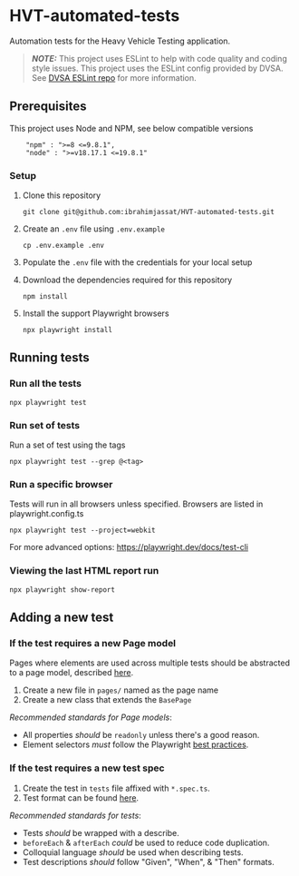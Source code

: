 # HVT-automated-tests

Automation tests for the Heavy Vehicle Testing application.

> **_NOTE:_** This project uses ESLint to help with code quality and coding style issues. This project uses the ESLint config provided by DVSA. See [DVSA ESLint repo](https://github.com/dvsa/eslint-config-ts) for more information.

## Prerequisites
This project uses Node and NPM, see below compatible versions
```shell
    "npm" : ">=8 <=9.8.1",    
    "node" : ">=v18.17.1 <=19.8.1"  
```
### Setup
1. Clone this repository

   ```shell
   git clone git@github.com:ibrahimjassat/HVT-automated-tests.git
    ```

1. Create an `.env` file using `.env.example`

    ```shell
    cp .env.example .env
    ```

1. Populate the `.env` file with the credentials for your local setup
1. Download the dependencies required for this repository

    ```shell
    npm install
    ```

1. Install the support Playwright browsers

    ```shell
    npx playwright install
    ```

## Running tests

### Run all the tests

```shell
npx playwright test
```

### Run set of tests
Run a set of test using the tags

```shell
npx playwright test --grep @<tag>
```

### Run a specific browser
Tests will run in all browsers unless specified. Browsers are listed in playwright.config.ts

```shell
npx playwright test --project=webkit
```

For more advanced options: https://playwright.dev/docs/test-cli

### Viewing the last HTML report run

```shell
npx playwright show-report
```

## Adding a new test

### If the test requires a new Page model
Pages where elements are used across multiple tests should be abstracted to a page model, described [here](https://playwright.dev/docs/test-pom).

1. Create a new file in `pages/` named as the page name
1. Create a new class that extends the `BasePage`

*Recommended standards for Page models*:
- All properties _should_ be `readonly` unless there's a good reason.
- Element selectors _must_ follow the Playwright [best practices](https://playwright.dev/docs/selectors#best-practices).

### If the test requires a new test spec
1. Create the test in `tests` file affixed with `*.spec.ts`.
2. Test format can be found [here](https://playwright.dev/docs/intro#first-test).

*Recommended standards for tests*:
- Tests _should_ be wrapped with a describe.
- `beforeEach` & `afterEach` _could_ be used to reduce code duplication.
- Colloquial language _should_ be used when describing tests.
- Test descriptions _should_ follow "Given", "When", & "Then" formats.
